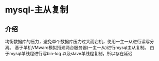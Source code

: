 # mysql-主从复制
## 介绍
均衡数据库的压力，避免单个数据库压力过大而宕机，使用一主一从进行读写分离。
基于单机VMware模拟搭建两台服务器(一主一从)进行mysql主从复制。
由于mysql单线程进行写bin-log 以及slave单线程复制，所以存在延迟


